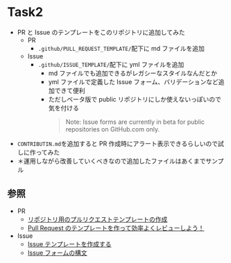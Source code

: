 # Task2

- PR と Issue のテンプレートをこのリポジトリに追加してみた
  - PR
    - `.github/PULL_REQUEST_TEMPLATE/`配下に md ファイルを追加
  - Issue
    - `.github/ISSUE_TEMPLATE/`配下に yml ファイルを追加
      - md ファイルでも追加できるがレガシーなスタイルなんだとか
      - yml ファイルで定義した Issue フォーム、バリデーションなど追加できて便利
      - ただしベータ版で public リポジトリにしか使えないっぽいので気を付ける
        > Note: Issue forms are currently in beta for public repositories on GitHub.com only.
- `CONTRIBUTIN.md`を追加すると PR 作成時にアラート表示できるらしいので試しに作ってみた
- ＊運用しながら改善していくべきなので追加したファイルはあくまでサンプル

## 参照

- PR
  - [リポジトリ用のプルリクエストテンプレートの作成
    ](https://docs.github.com/ja/communities/using-templates-to-encourage-useful-issues-and-pull-requests/creating-a-pull-request-template-for-your-repository)
  - [Pull Request のテンプレートを作って効率よくレビューしよう！](https://dev.classmethod.jp/articles/pull-request-template/)
- Issue
  - [Issue テンプレートを作成する](https://docs.github.com/ja/communities/using-templates-to-encourage-useful-issues-and-pull-requests/configuring-issue-templates-for-your-repository#creating-issue-templates)
  - [Issue フォームの構文
    ](https://docs.github.com/ja/communities/using-templates-to-encourage-useful-issues-and-pull-requests/syntax-for-issue-forms)
